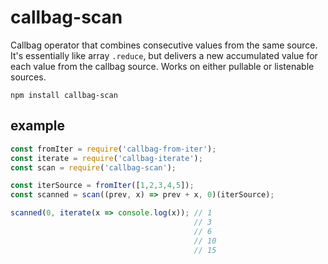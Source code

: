 # callbag-scan

Callbag operator that combines consecutive values from the same source. It's essentially like array `.reduce`, but delivers a new accumulated value for each value from the callbag source. Works on either pullable or listenable sources.

`npm install callbag-scan`

## example

```js
const fromIter = require('callbag-from-iter');
const iterate = require('callbag-iterate');
const scan = require('callbag-scan');

const iterSource = fromIter([1,2,3,4,5]);
const scanned = scan((prev, x) => prev + x, 0)(iterSource);

scanned(0, iterate(x => console.log(x)); // 1
                                         // 3
                                         // 6
                                         // 10
                                         // 15
```
